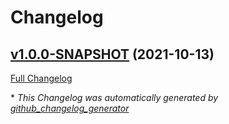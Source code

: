 # Changelog

## [v1.0.0-SNAPSHOT](https://github.com/NASA-PDS/big-data-crawler-server/tree/v1.0.0-SNAPSHOT) (2021-10-13)

[Full Changelog](https://github.com/NASA-PDS/big-data-crawler-server/compare/e5bc1897d0dbe974f5790094019612b3503cb5b9...v1.0.0-SNAPSHOT)



\* *This Changelog was automatically generated by [github_changelog_generator](https://github.com/github-changelog-generator/github-changelog-generator)*
